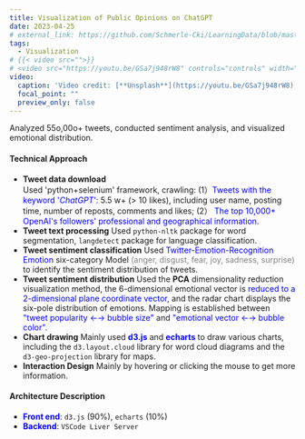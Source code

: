 ```yaml
---
title: Visualization of Public Opinions on ChatGPT
date: 2023-04-25
# external_link: https://github.com/Schmerle-Cki/LearningData/blob/master/DataVisualization/Technical%20Approach.pdf
tags:
  - Visualization
# {{< video src="">}}
# <video src="https://youtu.be/GSa7j948rW8" controls="controls" width="800" height="600"></video>
video:
  caption: 'Video credit: [**Unsplash**](https://youtu.be/GSa7j948rW8)'
  focal_point: ""
  preview_only: false
---
```


Analyzed 55o,00o+ tweets, conducted sentiment analysis, and visualized emotional distribution.

#### Technical Approach

- **Tweet data download**
  Used 'python+selenium' framework, crawling:
  (1）<font color="blue">Tweets with the keyword '*ChatGPT*'</font>: 5.5 w+ (> 10 likes), including user name, posting time, number of reposts, comments and likes;
  (2） <font color="blue">The top 10,000+ OpenAI's followers' professional and geographical information</font>.
- **Tweet text processing**
  Used `python-nltk` package for word segmentation, `langdetect` package for language classification.
- **Tweet sentiment classification**
  Used <font color="blue">Twitter-Emotion-Recognition Emotion</font> six-category Model <font color="grey">(anger, disgust, fear, joy, sadness, surprise)</font> to identify the sentiment distribution of tweets.
- **Tweet sentiment distribution**
  Used the **PCA** dimensionality reduction visualization method, the 6-dimensional emotional vector is <font color="blue">reduced to a 2-dimensional plane coordinate vector</font>, and the radar chart displays the six-pole distribution of emotions. Mapping is
  established between <font color="blue">"tweet popularity ←→ bubble size"</font> and <font color="blue">"emotional vector ←→ bubble color"</font>.
- **Chart drawing**
  Mainly used **<font color="blue">d3.js</font>** and **<font color="blue">echarts</font>** to draw various charts, including the `d3.layout.cloud` library for word cloud diagrams and the `d3-geo-projection` library for maps.
- **Interaction Design**
  Mainly by hovering or clicking the mouse to get more information.

#### Architecture Description

- <font color="blue">**Front end**</font>: 	`d3.js` (90%), `echarts` (10%)
- <font color="blue">**Backend**</font>: 	  `VSCode Liver Server`  

<!--more-->
